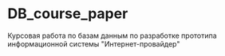 # DB_course_paper
Курсовая работа по базам данным по разработке прототипа информационной системы "Интернет-провайдер"
